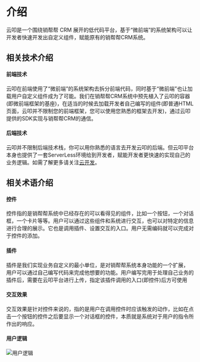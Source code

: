 # 介绍
云叩是一个围绕销帮帮 CRM 展开的低代码平台，基于“微前端”的系统架构可以让开发者快速开发出自定义组件，赋能原有的销帮帮CRM系统。

## 相关技术介绍
#### 前端技术
云叩在前端使用了“微前端”的系统架构去拆分前端代码，同时基于“微前端”也让加载用户自定义组件成为了可能。我们在销帮帮CRM系统中预先植入了云叩的容器(即微前端框架的基座)，在适当的时候去加载开发者自己编写的组件(即普通HTML页面，云叩并不限制您的前端框架，您可以使用您熟悉的框架去开发)，通过云叩提供的SDK实现与销帮帮CRM的通信。

#### 后端技术
云叩并不限制后端技术栈，你可以用你熟悉的语言去开发云叩的后端。但云叩平台本身也提供了一套ServerLess环境给到开发者，赋能开发者更快速的实现自己的业务逻辑。如需了解更多请关注[云开发](/cloud-dev/)。

## 相关术语介绍
#### 控件
控件指的是销帮帮系统中已经存在的可以看得见的组件，比如一个按钮，一个对话框，一个卡片等等。用户可以通过这些组件和系统进行交互，也可以对特定的信息进行合理的展示。它也是调用插件、设置交互的入口。用户无需编码就可以完成对于控件的添加。

#### 插件
插件是我们实现业务自定义的最小单位，是对销帮帮系统本身功能的一个扩展， 用户可以通过自己编写代码来完成他想要的功能。用户编写完用于处理自己业务的插件后，需要在云叩平台进行上传，指定该插件调用的入口(即控件)后方可使用

#### 交互效果
交互效果是针对控件来说的，指的是用户在调用控件时应该触发的动作，比如在点击一个按钮的控件之后要显示一个对话框的控件，本质就是系统对于用户的指令所作出的响应。

#### 用户逻辑
![用户逻辑](/cloudcode-doc/images/yuque_diagram.png)